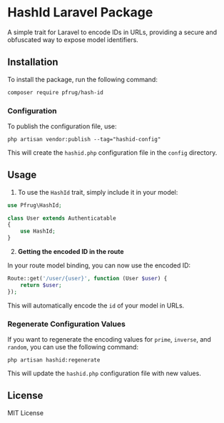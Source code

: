 
# HashId Laravel Package

A simple trait for Laravel to encode IDs in URLs, providing a secure and obfuscated way to expose model identifiers.

## Installation

To install the package, run the following command:

```bash
composer require pfrug/hash-id
```

### Configuration

To publish the configuration file, use:

```
php artisan vendor:publish --tag="hashid-config"
```

This will create the `hashid.php` configuration file in the `config` directory.

## Usage

1. To use the `HashId` trait, simply include it in your model:

```php
use Pfrug\HashId;

class User extends Authenticatable
{
    use HashId;
}
```

2. **Getting the encoded ID in the route**

In your route model binding, you can now use the encoded ID:

```php
Route::get('/user/{user}', function (User $user) {
    return $user;
});
```

This will automatically encode the `id` of your model in URLs.

### Regenerate Configuration Values

If you want to regenerate the encoding values for `prime`, `inverse`, and `random`, you can use the following command:

```
php artisan hashid:regenerate
```

This will update the `hashid.php` configuration file with new values.

## License

MIT License
